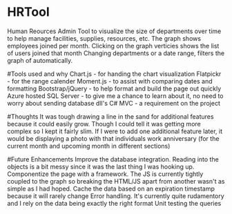 # HRTool
 Human Reources Admin Tool to visualize the size of departments over time to help manage facilities, supplies, resources, etc.
 The graph shows employees joined per month. Clicking on the graph verticies shows the list of users joined that month
 Changing departments or a date range, filters the graph of automatically.
 
#Tools used and why
 Chart.js - for handing the chart visualization
 Flatpickr - for the range calender
 Moment.js - to assist with comparing dates and formatting
 Bootstrap/jQuery - to help format and build the page out quickly
 Azure hosted SQL Server - to give me a chance to learn about it, no need to worry about sending database dll's 
 C# MVC - a requirement on the project

#Thoughts
 It was tough drawing a line in the sand for additional features because it could easily grow. Though I could tell it was getting more complex so I kept it fairly slim.
 If I were to add one additional feature later, it would be displaying a photo with that individuals work anniversary (for the current month and upcoming month in different sections)

#Future Enhancements
 Improve the database integration. Reading into the objects is a bit messy since it was the last thing I was hooking up.
 Componentize the page with a framework. The JS is currently tightly coupled to the graph so breaking the HTML/JS apart from another wasn't as simple as I had hoped. 
 Cache the data based on an expiration timestamp because it will rarely change
 Error handling. It's currently quite rudamentory and I rely on the data being exactly the right format
 Unit testing the queries
